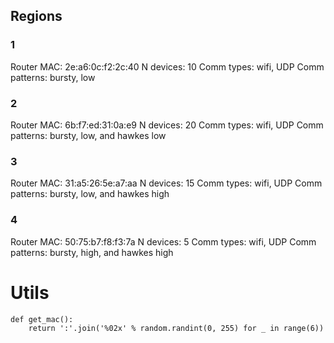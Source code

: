 ## Regions

### 1
Router MAC: 2e:a6:0c:f2:2c:40
N devices: 10
Comm types: wifi, UDP
Comm patterns: bursty, low

### 2
Router MAC: 6b:f7:ed:31:0a:e9
N devices: 20
Comm types: wifi, UDP
Comm patterns: bursty, low, and hawkes low

### 3
Router MAC: 31:a5:26:5e:a7:aa
N devices: 15
Comm types: wifi, UDP
Comm patterns: bursty, low, and hawkes high

### 4
Router MAC: 50:75:b7:f8:f3:7a
N devices: 5
Comm types: wifi, UDP
Comm patterns: bursty, high, and hawkes high


# Utils
```
def get_mac():
    return ':'.join('%02x' % random.randint(0, 255) for _ in range(6))
```

